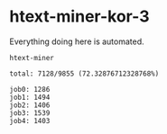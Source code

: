 # htext-miner-kor-3

Everything doing here is automated.

```
htext-miner

total: 7128/9855 (72.32876712328768%)

job0: 1286
job1: 1494
job2: 1406
job3: 1539
job4: 1403
```